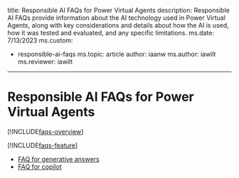 title: Responsible AI FAQs for Power Virtual Agents
description: Responsible AI FAQs provide information about the AI technology used in Power Virtual Agents, along with key considerations and details about how the AI is used, how it was tested and evaluated, and any specific limitations.
ms.date: 7/13/2023
ms.custom: 
  - responsible-ai-faqs
ms.topic: article
author: iaanw
ms.author: iawilt
ms.reviewer: iawilt
---

# Responsible AI FAQs for Power Virtual Agents

[!INCLUDE[faqs-overview](../includes/faqs-overview.md)]

[!INCLUDE[faqs-feature](../includes/faqs-feature.md)]

- [FAQ for generative answers](faqs-generative-answers.md)
- [FAQ for copilot](faqs-copilot.md)